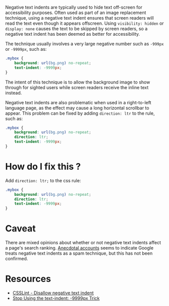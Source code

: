 Negative text indents are typically used to hide text off-screen for accessibility purposes. Often used as part of an image replacement technique, using a negative text indent ensures that screen readers will read the text even though it appears offscreen. Using `visibility: hidden` or `display: none` causes the text to be skipped by screen readers, so a negative text indent has been deemed as better for accessibility.

The technique usually involves a very large negative number such as `-999px` or `-9999px`, such as:

```css
.mybox {
    background: url(bg.png) no-repeat;
    text-indent: -9999px;
}
```

The intent of this technique is to allow the background image to show through for sighted users while screen readers receive the inline text instead.

Negative text indents are also problematic when used in a right-to-left language page, as the effect may cause a long horizontal scrollbar to appear. This problem can be fixed by adding `direction: ltr` to the rule, such as:

```css
.mybox {
    background: url(bg.png) no-repeat;
    direction: ltr;
    text-indent: -9999px;
}
```

# How do I fix this ?

Add `direction: ltr;` to the css rule:

```css
.mybox {
    background: url(bg.png) no-repeat;
    direction: ltr;
    text-indent: -9999px;
}
```

# Caveat

There are mixed opinions about whether or not negative text indents affect a page's search ranking. [Anecdotal accounts](http://luigimontanez.com/2010/stop-using-text-indent-css-trick/) seems to indicate Google treats negative text indents as a spam technique, but this has not been confirmed.

# Resources

* [CSSLint - Disallow negative text indent](https://github.com/CSSLint/csslint/wiki/Disallow-negative-text-indent)
* [Stop Using the text-indent: -9999px Trick](http://luigimontanez.com/2010/stop-using-text-indent-css-trick/)
